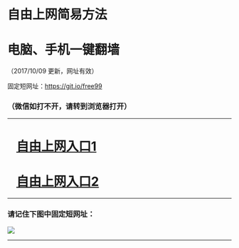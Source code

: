 ﻿# 自由上网简易方法

# 电脑、手机一键翻墙

（2017/10/09 更新，网址有效）

固定短网址：https://git.io/free99

### （微信如打不开，请转到浏览器打开）


***





# &nbsp;&nbsp; <a href="http://ft524724098.fwq-tz-1001.info/fwqtz01.html?t=100900118609 " target="_blank">自由上网入口1</a>
# &nbsp;&nbsp; <a href="http://ft219516777.fwq-tz-1002.info/fwqtz02.html?t=100900115046 " target="_blank">自由上网入口2</a>
***

### 请记住下图中固定短网址：

<img src="https://s3-us-west-2.amazonaws.com/fwq-1001/yjfq-20170905okok.png" /> 


***

